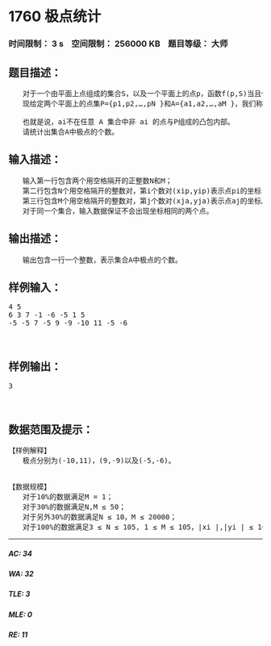 # 1760 极点统计   
### 时间限制： 3 s&nbsp;&nbsp;&nbsp;&nbsp;空间限制： 256000 KB&nbsp;&nbsp;&nbsp;&nbsp;题目等级： 大师  
## 题目描述：  

<pre>
　　对于一个由平面上点组成的集合S，以及一个平面上的点p，函数f(p,S)当且仅当p在S的凸包内部（包括S的凸包的边界）时值为1，其余情况下其值为0。  
　　现给定两个平面上的点集P={p1,p2,…,pN }和A={a1,a2,…,aM }，我们称A中的一个点ai为极点，当且仅当其满足

　　也就是说，ai不在任意 A 集合中非 ai 的点与P组成的凸包内部。  
　　请统计出集合A中极点的个数。
</pre>
  
  
## 输入描述：  

<pre>
　　输入第一行包含两个用空格隔开的正整数N和M；  
　　第二行包含N个用空格隔开的整数对，第i个数对(xip,yip)表示点pi的坐标；  
　　第三行包含M个用空格隔开的整数对，第j个数对(xja,yja)表示点aj的坐标。  
　　对于同一个集合，输入数据保证不会出现坐标相同的两个点。
</pre>
  
  
## 输出描述：  

<pre>
　　输出包含一行一个整数，表示集合A中极点的个数。
</pre>
  
  
## 样例输入：  

<pre>
4 5  
6 3 7 -1 -6 -5 1 5  
-5 -5 7 -5 9 -9 -10 11 -5 -6
  

</pre>
  
  
## 样例输出：  

<pre>
3
  

</pre>
  
  
## 数据范围及提示：  

<pre>
【样例解释】
　　极点分别为(-10,11)，(9,-9)以及(-5,-6)。
  

【数据规模】
　　对于10%的数据满足M = 1；  
　　对于30%的数据满足N,M ≤ 50；  
　　对于另外30%的数据满足N ≤ 10，M ≤ 20000；  
　　对于100%的数据满足3 ≤ N ≤ 105, 1 ≤ M ≤ 105，|xi |,|yi | ≤ 106，且点集P的凸包面积不为0。
</pre>
  
  
***  

##### AC: 34  
##### WA: 32  
##### TLE: 3  
##### MLE: 0  
##### RE: 11  
